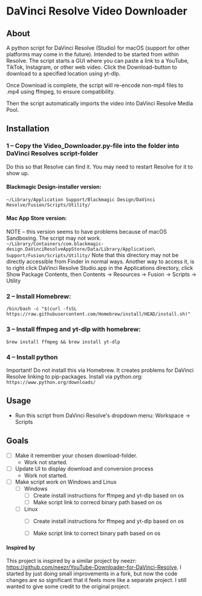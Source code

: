 # DaVinci Resolve Video Downloader


## About
A python script for DaVinci Resolve (Studio) for macOS (support for other platforms may come in the future). Intended to be started from within Resolve.
The script starts a GUI where you can paste a link to a YouTube, TikTok, Instagram, or other web video. Click the Download-button to download to a specified location using yt-dlp.

Once Download is complete, the script will re-encode non-mp4 files to .mp4 using ffmpeg, to ensure compatibility.

Then the script automatically imports the video into DaVinci Resolve Media Pool.



## Installation

### 1 – Copy the Video_Downloader.py-file into the folder into DaVinci Resolves script-folder
Do this so that Resolve can find it. You may need to restart Resolve for it to show up.

#### Blackmagic Design-installer version:
`~/Library/Application Support/Blackmagic Design/DaVinci Resolve/Fusion/Scripts/Utility/`

#### Mac App Store version:
NOTE – this version seems to have problems because of macOS Sandboxing. The script may not work.
`~/Library/Containers/com.blackmagic-design.DaVinciResolveAppStore/Data/Library/Application\ Support/Fusion/Scripts/Utility/`
Note that this directory may not be directly accessible from Finder in normal ways. Another way to access it, is to right click DaVinci Resolve Studio.app in the Applications directory, click Show Package Contents, then Contents -> Resources -> Fusion -> Scripts -> Utility

### 2 – Install Homebrew:
`/bin/bash -c "$(curl -fsSL https://raw.githubusercontent.com/Homebrew/install/HEAD/install.sh)"`

### 3 – Install ffmpeg and yt-dlp with homebrew:
`brew install ffmpeg && brew install yt-dlp`

### 4 – Install python
Important! Do not install this via Homebrew. It creates problems for DaVinci Resolve linking to pip-packages.
Install via python.org:
`https://www.python.org/downloads/`



## Usage
- Run this script from DaVinci Resolve's dropdown menu: Workspace -> Scripts


## Goals
- [ ] Make it remember your chosen download-folder.
	- Work not started.
- [ ] Update UI to display download and conversion process
	- Work not started.
- [ ] Make script work on Windows and Linux
	- [ ] Windows
		- [ ] Create install instructions for ffmpeg and yt-dlp based on os
		- [ ] Make script link to correcd binary path based on os
	- [ ] Linux
		- [ ] Create install instructions for ffmpeg and yt-dlp based on os
		- [ ] Make script link to correct binary path based on os



#### Inspired by
This project is inspired by a similar project by neezr: https://github.com/neezr/YouTube-Downloader-for-DaVinci-Resolve.
I started by just doing small improvements in a fork, but now the code changes are so significant that it feels more like a separate project. I still wanted to give some credit to the original project.
